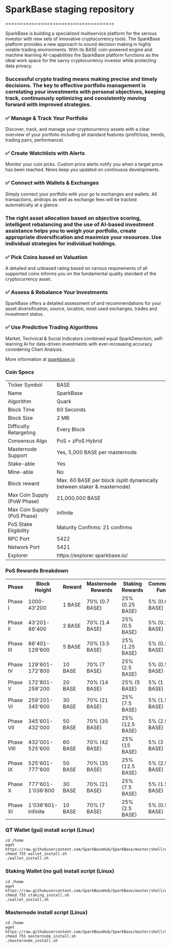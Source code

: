 # SparkBase staging repository
=====================================

SparkBase is building a specialized multiservice platform for the serious investor with new sets of innovative cryptocurrency tools. The SparkBase platform provides a new approach to sound decision making in highly volatile trading environments.
With its BASE coin-powered engine and machine learning AI-capabilities the SparkBase platform functions as the ideal work space for the savvy cryptocurrency investor while protecting data privacy.

  ### Successful crypto trading means making precise and timely decisions. The key to effective portfolio management is correlating your investments with personal objectives, keeping track, continuously optimizing and consistently moving forward with improved strategies.

   ### ✅ Manage & Track Your Portfolio
   Discover, track, and manage your cryptocurrency assets with a clear overview of your portfolio including all standard features  (profit/loss, trends, trading pairs, performance).
    
   ### ✅ Create Watchlists with Alerts
   Monitor your coin picks. Custom price alerts notify you when a target price has been reached. News keep you updated on continuous developments.
    
   ### ✅ Connect with Wallets & Exchanges
   Simply connect your portfolio with your go to exchanges and wallets. All transactions, airdrops as well as exchange fees will be tracked automatically at a glance.


  ### The right asset allocation based on objective scoring, intelligent rebalancing and the use of AI-based investment assistance helps you to weigh your portfolio, create appropriate diversification and maximize your resources. Use individual strategies for individual holdings.

   ### ✅ Pick Coins based on Valuation
   A detailed and unbiased rating based on various requirements of all supported coins informs you on the fundamental quality standard of the cryptocurrency asset.
    
   ### ✅ Assess & Rebalance Your Investments
   SparkBase offers a detailed assessment of and recommendations for your asset diversification, source, location, most used exchanges, trades and investment status.
    
   ### ✅ Use Predictive Trading Algorithms
   Market, Technical & Social Indicators combined equal SparkDetection, self-learning AI for data-driven investments with ever-increasing accuracy considering Chart Analysis.

More information at [sparkbase.io](http://www.sparkbase.io)


### Coin Specs
<table>
<tr><td>Ticker Symbol</td><td>BASE</td></tr>
<tr><td>Name</td><td>SparkBase</td></tr>
<tr><td>Algorithm</td><td>Quark</td></tr>
<tr><td>Block Time</td><td>60 Seconds</td></tr>
<tr><td>Block Size</td><td>2 MB</td></tr> 
<tr><td>Difficulty Retargeting</td><td>Every Block</td></tr>
<tr><td>Consensus Algo</td><td>PoS + zPoS Hybrid</td></tr>
<tr><td>Masternode Support</td><td>Yes, 5,000 BASE per masternode</td></tr>
<tr><td>Stake-able</td><td>Yes</td></tr>
<tr><td>Mine-able</td><td>No</td></tr>
<tr><td>Block reward</td><td>Max. 60 BASE per block (split dynamically between staker & masternode)</td></tr>
<tr><td>Max Coin Supply (PoW Phase)</td><td>21,000,000 BASE</td></tr>
<tr><td>Max Coin Supply (PoS Phase)</td><td>Infinite</td></tr>
<tr><td>PoS Stake Eligibility</td><td>Maturity Confirms: 21 confirms</td></tr>
<tr><td>RPC Port</td><td>5422</td></tr>
<tr><td>Network Port</td><td>5421</td></tr>
<tr><td>Explorer</td><td>https://explorer.sparkbase.io/</td></tr>
</table>


### PoS Rewards Breakdown

<table>
<th>Phase</th><th>Block Height</th><th>Reward</th><th>Masternode Rewards</th><th>Staking Rewards</th><th>Community Fund</th>
<tr><td>Phase I</td><td>1000-43'200</td><td>1 BASE</td><td>70% (0.7 BASE)</td><td>25% (0.25 BASE)</td><td>5% (0.05 BASE)</td></tr>
<tr><td>Phase II</td><td>43'201-86'400</td><td>2 BASE</td><td>70% (1.4 BASE)</td><td>25% (0.5 BASE)</td><td>5% (0.1 BASE)</td></tr>
<tr><td>Phase III</td><td>86'401-129'600</td><td>5 BASE</td><td>70% (3.5 BASE)</td><td>25% (1.25 BASE)</td><td>5% (0.25 BASE)</td></tr>
<tr><td>Phase IV</td><td>129'601-172'800</td><td>10 BASE</td><td>70% (7 BASE)</td><td>25% (2.5 BASE)</td><td>5% (0.5 BASE)</td></tr>
<tr><td>Phase V</td><td>172'801-259'200</td><td>20 BASE</td><td>70% (14 BASE)</td><td>25% (5 BASE)</td><td>5% (1 BASE)</td></tr>
<tr><td>Phase VI</td><td>259'201-345'600</td><td>30 BASE</td><td>70% (21 BASE)</td><td>25% (7.5 BASE)</td><td>5% (1.5 BASE)</td></tr>
<tr><td>Phase VII</td><td>345'601-432'000</td><td>50 BASE</td><td>70% (35 BASE)</td><td>25% (12.5 BASE)</td><td>5% (2.5 BASE)</td></tr>
<tr><td>Phase VIII</td><td>432'001-525'600</td><td>60 BASE</td><td>70% (42 BASE)</td><td>25% (15 BASE)</td><td>5% (3 BASE)</td></tr>
<tr><td>Phase IX</td><td>525'601-777'600</td><td>50 BASE</td><td>70% (35 BASE)</td><td>25% (12.5 BASE)</td><td>5% (2.5 BASE)</td></tr>
<tr><td>Phase X</td><td>777'601-1'036'800</td><td>30 BASE</td><td>70% (21 BASE)</td><td>25% (7.5 BASE)</td><td>5% (1.5 BASE)</td></tr>
<tr><td>Phase XI</td><td>1'036'801-Infinite</td><td>10 BASE</td><td>70% (7 BASE)</td><td>25% (2.5 BASE)</td><td>5% (0.5 BASE)</td></tr>
</table>




### QT Wallet (gui) install script (Linux)
```
cd /home
wget https://raw.githubusercontent.com/SparkBaseHub/SparkBase/master/shell/wallet_install.sh
chmod 755 wallet_install.sh
./wallet_install.sh
```
### Staking Wallet (no gui) install script (Linux)
```
cd /home
wget https://raw.githubusercontent.com/SparkBaseHub/SparkBase/master/shell/wallet_install.sh
chmod 755 staking_install.sh
./wallet_install.sh
```

### Masternode install script (Linux)
```
cd /home
wget https://raw.githubusercontent.com/SparkBaseHub/SparkBase/master/shell/masternode_install.sh
chmod 755 masternode_install.sh
./masternode_install.sh
```

